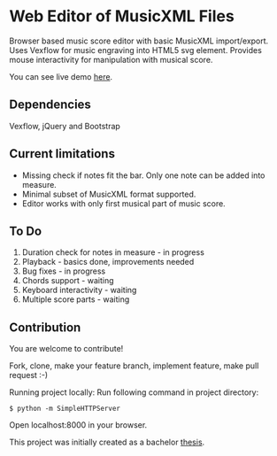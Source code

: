 # Web Editor of MusicXML Files
Browser based music score editor with basic MusicXML import/export. Uses Vexflow for music engraving into HTML5 svg element. Provides mouse interactivity for manipulation with musical score.

You can see live demo [here](http://freetomik.github.io/).

## Dependencies
Vexflow, jQuery and Bootstrap

## Current limitations
<ul>
  <li>Missing check if notes fit the bar. Only one note can be added into measure.</li>
  <li>Minimal subset of MusicXML format supported.</li>
  <li>Editor works with only first musical part of music score.</li>
</ul>

## To Do
<ol>
  <li>Duration check for notes in measure - in progress</li>
  <li>Playback - basics done, improvements needed</li>
  <li>Bug fixes - in progress</li>
  <li>Chords support - waiting</li>
  <li>Keyboard interactivity - waiting</li>
  <li>Multiple score parts - waiting</li>
</ol>

## Contribution
You are welcome to contribute!

Fork, clone, make your feature branch, implement feature, make pull request :-)

Running project locally:
Run following command in project directory:
```
$ python -m SimpleHTTPServer
```
Open localhost:8000 in your browser.

This project was initially created as a bachelor [thesis](https://diplomky.redhat.com/thesis/show/356/web-editor-of-musicxml-files).
